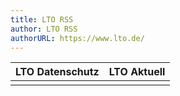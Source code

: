 ```yaml
---
title: LTO RSS
author: LTO RSS
authorURL: https://www.lto.de/
---
```


| LTO Datenschutz | LTO Aktuell |
| :----: | :---------: |
| <script async defer src='//p3k.org/rss/main.js?align=initial&amp;boxFillColor=%23ffead2&amp;fontFace=10pt%20sans-serif&amp;frameColor=%23b3a28e&amp;linkColor=%232c7395&amp;maxItems=10&amp;radius=5&amp;showXmlButton=true&amp;textColor=%2395412b&amp;titleBarColor=%2390a8b3&amp;titleBarTextColor=%23ffead2&amp;url=https%3A%2F%2Fwww.lto.de%2F%3Ftype%3D200%26tx_ltorss_pi1%5Brechtsgebiet%5D%3D118&amp;width=460'></script> | <script async defer src='//p3k.org/rss/main.js?align=initial&amp;boxFillColor=%23ffead2&amp;fontFace=10pt%20sans-serif&amp;frameColor=%23b3a28e&amp;linkColor=%232c7395&amp;maxItems=10&amp;radius=5&amp;showXmlButton=true&amp;textColor=%2395412b&amp;titleBarColor=%2390a8b3&amp;titleBarTextColor=%23ffead2&amp;url=https%3A%2F%2Fwww.lto.de%2Frss%2Ffeed.xml&amp;width=460'></script> |

<div hidden>

## Legal Tribune Online

### Übersicht Datenschutz

### Presseschau

</div>